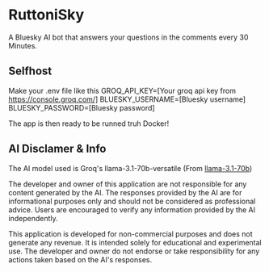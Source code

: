 # RuttoniSky

A Bluesky AI bot that answers your questions in the comments every 30 Minutes.

## Selfhost

Make your .env file like this
GROQ_API_KEY=[Your groq api key from https://console.groq.com/]
BLUESKY_USERNAME=[Bluesky username]
BLUESKY_PASSWORD=[Bluesky password]

The app is then ready to be runned truh Docker!

## AI Disclamer & Info

The AI model used is Groq's llama-3.1-70b-versatile (From [llama-3.1-70b](https://github.com/meta-llama/llama-models/blob/main/models/llama3_1/MODEL_CARD.md))

The developer and owner of this application are not responsible for any content generated by the AI. The responses provided by the AI are for informational purposes only and should not be considered as professional advice. Users are encouraged to verify any information provided by the AI independently.

This application is developed for non-commercial purposes and does not generate any revenue. It is intended solely for educational and experimental use. The developer and owner do not endorse or take responsibility for any actions taken based on the AI's responses.
